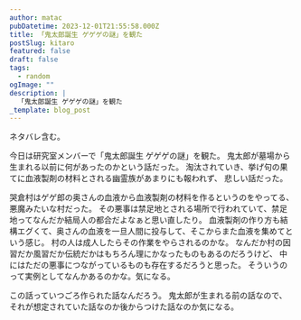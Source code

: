 ```yaml
---
author: matac
pubDatetime: 2023-12-01T21:55:58.000Z
title: 「鬼太郎誕生 ゲゲゲの謎」を観た
postSlug: kitaro
featured: false
draft: false
tags:
  - random
ogImage: ""
description: |
  「鬼太郎誕生 ゲゲゲの謎」を観た
_template: blog_post
---
```


ネタバレ含む。

今日は研究室メンバーで「鬼太郎誕生 ゲゲゲの謎」を観た。
鬼太郎が墓場から生まれる以前に何があったのかという話だった。
淘汰されていき、挙げ句の果てに血液製剤の材料とされる幽霊族があまりにも報われず、
悲しい話だった。

哭倉村はゲゲ郎の奥さんの血液から血液製剤の材料を作るというのをやってる、
悪魔みたいな村だった。
その悪事は禁足地とされる場所で行われていて、禁足地ってなんだか結局人の都合だよなぁと思い直したり。
血液製剤の作り方も結構エグくて、奥さんの血液を一旦人間に投与して、そこからまた血液を集めてという感じ。
村の人は成人したらその作業をやらされるのかな。
なんだか村の因習だか風習だか伝統だかはもちろん理にかなったものもあるのだろうけど、
中にはただの悪事につながっているものも存在するだろうと思った。
そういうのって実例としてなんかあるのかな。気になる。

この話っていつごろ作られた話なんだろう。
鬼太郎が生まれる前の話なので、それが想定されていた話なのか後からつけた話なのか気になる。
